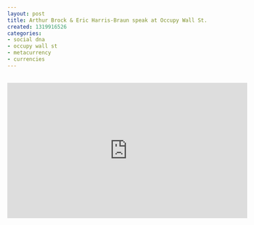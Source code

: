 ```yaml
---
layout: post
title: Arthur Brock & Eric Harris-Braun speak at Occupy Wall St.
created: 1319916526
categories:
- social dna
- occupy wall st
- metacurrency
- currencies
---
```

<br/><iframe src="http://player.vimeo.com/video/31164740?title=0&amp;byline=0&amp;portrait=0" width="550" height="310" frameborder="0" webkitAllowFullScreen allowFullScreen></iframe>

